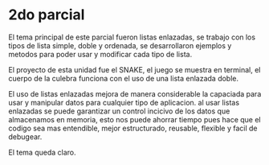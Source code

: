 # 2do parcial

El tema principal de este parcial fueron listas enlazadas, se trabajo con los tipos de lista simple, doble y ordenada, se desarrollaron ejemplos y metodos para poder usar y modificar cada tipo de lista.

El proyecto de esta unidad fue el SNAKE, el juego se muestra en terminal, el cuerpo de la culebra funciona con el uso de una lista enlazada doble.

El uso de listas enlazadas mejora de manera considerable la capaciada para usar y manipular datos para cualquier tipo de aplicacion. al usar listas enlazadas se puede garantizar un control incicivo de los datos que almacenamos en memoria, esto nos puede ahorrar tiempo pues hace que el codigo sea mas entendible, mejor estructurado, reusable, flexible y facil de debugear.

El tema queda claro.

